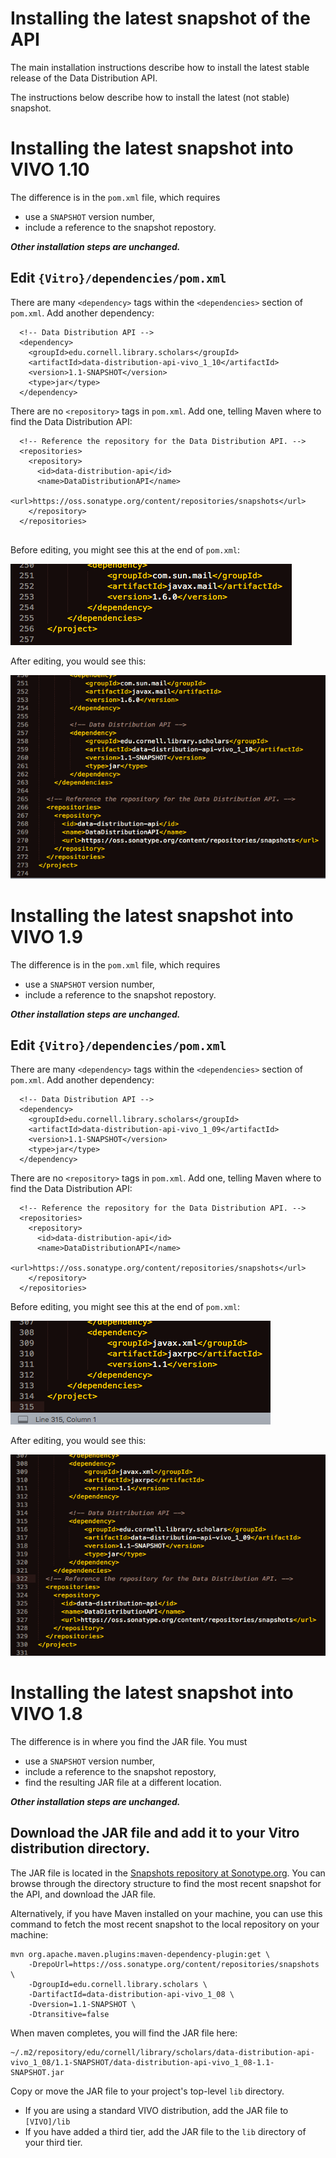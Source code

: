 # Installing the latest snapshot of the API
The main installation instructions describe how to install the latest stable release of the Data Distribution API.

The instructions below describe how to install the latest (not stable) snapshot.

<a name="vivo1.10"></a>
# Installing the latest snapshot into VIVO 1.10

The difference is in the `pom.xml` file, which requires

* use a `SNAPSHOT` version number, 
* include a reference to the snapshot repostory.

_**Other installation steps are unchanged.**_

## Edit `{Vitro}/dependencies/pom.xml`

There are many `<dependency>` tags within the `<dependencies>` section of `pom.xml`. Add another dependency:

```
  <!-- Data Distribution API -->
  <dependency>
    <groupId>edu.cornell.library.scholars</groupId>
    <artifactId>data-distribution-api-vivo_1_10</artifactId>
    <version>1.1-SNAPSHOT</version>
    <type>jar</type>
  </dependency>
```

There are no `<repository>` tags in `pom.xml`. Add one, telling Maven where to find the Data Distribution API:

```
  <!-- Reference the repository for the Data Distribution API. -->
  <repositories>
    <repository>
      <id>data-distribution-api</id>
      <name>DataDistributionAPI</name>
      <url>https://oss.sonatype.org/content/repositories/snapshots</url>
    </repository>
  </repositories>
    
```

Before editing, you might see this at the end of `pom.xml`:

![pom.xml before editing](images/pom_xml_vivo1.10_before.png)

After editing, you would see this:

![pom.xml after editing](images/pom_xml_vivo1.10_after_snapshot.png)


<a name="vivo1.9"></a>
# Installing the latest snapshot into VIVO 1.9

The difference is in the `pom.xml` file, which requires

* use a `SNAPSHOT` version number, 
* include a reference to the snapshot repostory.

_**Other installation steps are unchanged.**_

## Edit `{Vitro}/dependencies/pom.xml`

There are many `<dependency>` tags within the `<dependencies>` section of `pom.xml`. Add another dependency:

```
  <!-- Data Distribution API -->
  <dependency>
    <groupId>edu.cornell.library.scholars</groupId>
    <artifactId>data-distribution-api-vivo_1_09</artifactId>
    <version>1.1-SNAPSHOT</version>
    <type>jar</type>
  </dependency>
```

There are no `<repository>` tags in `pom.xml`. Add one, telling Maven where to find the Data Distribution API:

```
  <!-- Reference the repository for the Data Distribution API. -->
  <repositories>
    <repository>
      <id>data-distribution-api</id>
      <name>DataDistributionAPI</name>
      <url>https://oss.sonatype.org/content/repositories/snapshots</url>
    </repository>
  </repositories>    
```

Before editing, you might see this at the end of `pom.xml`:

![pom.xml before editing](images/pom_xml_vivo1.9_before.png)

After editing, you would see this:

![pom.xml after editing](images/pom_xml_vivo1.9_after_snapshot.png)


<a name="vivo1.8"></a>
# Installing the latest snapshot into VIVO 1.8

The difference is in where you find the JAR file. You must

* use a `SNAPSHOT` version number, 
* include a reference to the snapshot repostory,
* find the resulting JAR file at a different location.

_**Other installation steps are unchanged.**_

## Download the JAR file and add it to your Vitro distribution directory.

The JAR file is located in the [Snapshots repository at Sonotype.org](https://oss.sonatype.org/content/repositories/snapshots). You can browse through the directory structure to find the most recent snapshot for the API, and download the JAR file. 

Alternatively, if you have Maven installed on your machine, you can use this command to fetch the most recent snapshot to the local repository on your machine:

```
mvn org.apache.maven.plugins:maven-dependency-plugin:get \
    -DrepoUrl=https://oss.sonatype.org/content/repositories/snapshots \
    -DgroupId=edu.cornell.library.scholars \
    -DartifactId=data-distribution-api-vivo_1_08 \
    -Dversion=1.1-SNAPSHOT \
    -Dtransitive=false
```

When maven completes, you will find the JAR file here:

```
~/.m2/repository/edu/cornell/library/scholars/data-distribution-api-vivo_1_08/1.1-SNAPSHOT/data-distribution-api-vivo_1_08-1.1-SNAPSHOT.jar
```

Copy or move the JAR file to your project's top-level `lib` directory.

* If you are using a standard VIVO distribution, add the JAR file to `[VIVO]/lib`
* If you have added a third tier, add the JAR file to the `lib` directory of your third tier.

